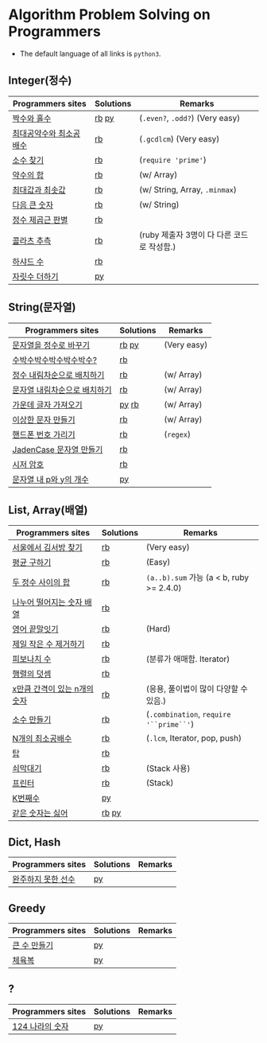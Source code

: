 # Algorithm Problem Solving on Programmers

- The default language of all links is `python3`.


## Integer(정수)
| Programmers sites | Solutions | Remarks |
| ---- | ---- | ----|
| [짝수와 홀수](https://programmers.co.kr/learn/courses/30/lessons/12937?language=python3) | [rb](solutions/rb/30-12937.rb) [py](solutions/py/30-12937.py) | (`.even?`, `.odd?`) (Very easy) | 
| [최대공약수와 최소공배수](https://programmers.co.kr/learn/courses/30/lessons/12940?language=python3) | [rb](solutions/rb/30-12940.rb) | (`.gcdlcm`) (Very easy) |
| [소수 찾기](https://programmers.co.kr/learn/courses/30/lessons/12921?language=python3) | [rb](solutions/rb/30-12921.rb) | (`require 'prime'`) |
| [약수의 합](https://programmers.co.kr/learn/courses/30/lessons/12928?language=python3) | [rb](solutions/rb/30-12928.rb) | (w/ Array) |
| [최대값과 최솟값](https://programmers.co.kr/learn/courses/30/lessons/12939?language=python3) | [rb](solutions/rb/30-12939.rb) | (w/ String, Array, `.minmax`) |
| [다음 큰 숫자](https://programmers.co.kr/learn/courses/30/lessons/12911?language=python3) | [rb](solutions/rb/30-12911.rb) | (w/ String) |
| [정수 제곱근 판별](https://programmers.co.kr/learn/courses/30/lessons/12934?language=python3) | [rb](solutions/rb/30-12934.rb) | |
| [콜라츠 추측](https://programmers.co.kr/learn/courses/30/lessons/12943?language=python3) | [rb](solutions/rb/30-12943.rb) | (ruby 제출자 3명이 다 다른 코드로 작성함.) |
| [하샤드 수](https://programmers.co.kr/learn/courses/30/lessons/12947?language=python3) | [rb](solutions/rb/30-12947.rb) | |
| [자릿수 더하기](https://programmers.co.kr/learn/courses/30/lessons/12931?language=python3) | [py](solutions/py/30-12931.py) | |


## String(문자열)
| Programmers sites | Solutions | Remarks |
| ---- | ---- | ----|
| [문자열을 정수로 바꾸기](https://programmers.co.kr/learn/courses/30/lessons/12925?language=python3) | [rb](solutions/rb/30-12925.rb) [py](solutions/py/30-12925.py) | (Very easy) |
| [수박수박수박수박수박수?](https://programmers.co.kr/learn/courses/30/lessons/12922?language=python3) | [rb](solutions/rb/30-12922.rb) | |
| [정수 내림차순으로 배치하기](https://programmers.co.kr/learn/courses/30/lessons/12933?language=python3) | [rb](solutions/rb/30-12933.rb) | (w/ Array) |
| [문자열 내림차순으로 배치하기](https://programmers.co.kr/learn/courses/30/lessons/12917?language=python3) | [rb](solutions/rb/30-12907.rb) | (w/ Array) |
| [가운데 글자 가져오기](https://programmers.co.kr/learn/courses/30/lessons/12903?language=python3) | [py](solutions/py/30-12903.py) [rb](solutions/rb/30-12903.rb) | (w/ Array) |
| [이상한 문자 만들기](https://programmers.co.kr/learn/courses/30/lessons/12930?language=python3) | [rb](solutions/rb/30-12930.rb) | (w/ Array) |
| [핸드폰 번호 가리기](https://programmers.co.kr/learn/courses/30/lessons/12948?language=python3) | [rb](solutions/rb/30-12948.rb) | (`regex`) |
| [JadenCase 문자열 만들기](https://programmers.co.kr/learn/courses/30/lessons/12951?language=python3) | [rb](solutions/rb/30-12951.rb) | |
| [시저 암호](https://programmers.co.kr/learn/courses/30/lessons/12926?language=python3) | [rb](solutions/rb/30-12926.rb) | |
| [문자열 내 p와 y의 개수](https://programmers.co.kr/learn/courses/30/lessons/12916?language=python3) | [py](solutions/py/30-12916.rb) | |


## List, Array(배열)
| Programmers sites | Solutions | Remarks |
| ---- | ---- | ----|
| [서울에서 김서방 찾기](https://programmers.co.kr/learn/courses/30/lessons/12919?language=python3) | [rb](solutions/rb/30-12919.rb) | (Very easy) |
| [평균 구하기](https://programmers.co.kr/learn/courses/30/lessons/12944?language=python3) | [rb](solutions/rb/30-12944.rb) | (Easy) |
| [두 정수 사이의 합](https://programmers.co.kr/learn/courses/30/lessons/12912?language=python3) | [rb](solutions/rb/30-12912.rb) | `(a..b).sum` 가능 (a < b, ruby >= 2.4.0) | 
| [나누어 떨어지는 숫자 배열](https://programmers.co.kr/learn/courses/30/lessons/12910?language=python3) | [rb](solutions/rb/30-12910.rb) | |
| [영어 끝말잇기](https://programmers.co.kr/learn/courses/30/lessons/12981?language=python3) | [rb](solutions/rb/30-12981.rb) | (Hard) |
| [제일 작은 수 제거하기](https://programmers.co.kr/learn/courses/30/lessons/12935?language=python3) | [rb](solutions/rb/30-12935.rb) |
| [피보나치 수](https://programmers.co.kr/learn/courses/30/lessons/12945?language=python3) | [rb](solutions/rb/30-12945.rb) | (분류가 애매함. Iterator) |
| [행렬의 덧셈](https://programmers.co.kr/learn/courses/30/lessons/12950?language=python3) | [rb](solutions/rb/30-12950.rb) | |
| [x만큼 간격이 있는 n개의 숫자](https://programmers.co.kr/learn/courses/30/lessons/12954?language=python3) | [rb](solutions/rb/30-12954.rb) | (응용, 풀이법이 많이 다양할 수 있음.) |
| [소수 만들기](https://programmers.co.kr/learn/courses/30/lessons/12977?language=python3) | [rb](solutions/rb/30-12977.rb) | (`.combination`, `require` `'``prime``'`) |
| [N개의 최소공배수](https://programmers.co.kr/learn/courses/30/lessons/12953?language=python3) | [rb](solutions/rb/30-12953.rb) | (`.lcm`, Iterator, pop, push) |
| [탑](https://programmers.co.kr/learn/courses/30/lessons/42588?language=python3) | [rb](solutions/rb/30-42588.rb) | |
| [쇠막대기](https://programmers.co.kr/learn/courses/30/lessons/42585?language=python3) | [rb](solutions/rb/30-42585.rb) | (Stack 사용) |
| [프린터](https://programmers.co.kr/learn/courses/30/lessons/42587?language=python3) | [rb](solutions/rb/30-42587.rb) | (Stack) |
| [K번째수](https://programmers.co.kr/learn/courses/30/lessons/42748?language=python3) | [py](solutions/py/30-42748.py) | |
| [같은 숫자는 싫어](https://programmers.co.kr/learn/courses/30/lessons/12906?language=python3) | [rb](solutions/rb/30-12906.rb) [py](solutions/py/30-12906.py) | |


## Dict, Hash
| Programmers sites | Solutions | Remarks |
| ---- | ---- | ----|
| [완주하지 못한 선수](https://programmers.co.kr/learn/courses/30/lessons/42576?language=python3) | [py](solutions/py/30-42576.py) | |


## Greedy

| Programmers sites | Solutions | Remarks |
| ---- | ---- | ----|
| [큰 수 만들기](https://programmers.co.kr/learn/courses/30/lessons/42883?language=python3) | [py](solutions/py/30-42883.py) | |
| [체육복](https://programmers.co.kr/learn/courses/30/lessons/42862?language=python3) | [py](solutions/py/30-42862.py) | |


## ?

| Programmers sites | Solutions | Remarks |
| ---- | ---- | ----|
| [124 나라의 숫자](https://programmers.co.kr/learn/courses/30/lessons/12899?language=python3) | [py](solutions/py/30-12899.py) | |
